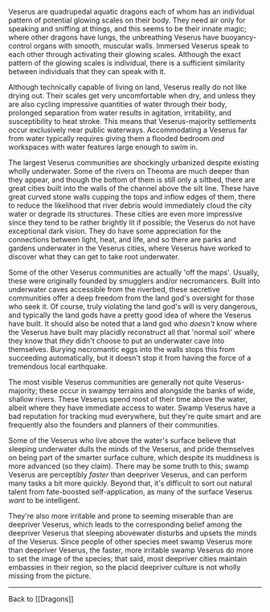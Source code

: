 Veserus are quadrupedal aquatic dragons each of whom has an individual pattern of potential glowing scales on their body.  They need air only for speaking and sniffing at things, and this seems to be their innate magic; where other dragons have lungs, the unbreathing Veserus have buoyancy-control organs with smooth, muscular walls.  Immersed Veserus speak to each other through activating their glowing scales.  Although the exact pattern of the glowing scales is individual, there is a sufficient similarity between individuals that they can speak with it.

Although technically capable of living on land, Veserus really do not like drying out.  Their scales get very uncomfortable when dry, and unless they are also cycling impressive quantities of water through their body, prolonged separation from water results in agitation, irritability, and susceptibility to heat stroke.  This means that Veserus-majority settlements occur exclusively near public waterways.  Accommodating a Veserus far from water typically requires giving them a flooded bedroom *and* workspaces with water features large enough to swim in.

The largest Veserus communities are shockingly urbanized despite existing wholly underwater.  Some of the rivers on Theoma are much deeper than they appear, and though the bottom of them is still only a siltbed, there are great cities built into the walls of the channel above the silt line.  These have great curved stone walls cupping the tops and inflow edges of them, there to reduce the likelihood that river debris would immediately cloud the city water or degrade its structures.  These cities are even more impressive since they tend to be rather brightly lit if possible; the Veserus do not have exceptional dark vision.  They do have some appreciation for the connections between light, heat, and life, and so there are parks and gardens underwater in the Veserus cities, where Veserus have worked to discover what they can get to take root underwater.

Some of the other Veserus communities are actually 'off the maps'.  Usually, these were originally founded by smugglers and/or necromancers.  Built into underwater caves accessible from the riverbed, these secretive communities offer a deep freedom from the land god's oversight for those who seek it.  Of course, truly violating the land god's will is very dangerous, and typically the land gods have a pretty good idea of where the Veserus have built.  It should also be noted that a land god who *doesn't* know where the Veserus have built may placidly reconstruct all that 'normal soil' where they know that *they* didn't choose to put an underwater cave into themselves.  Burying necromantic eggs into the walls stops this from succeeding automatically, but it doesn't stop it from having the force of a tremendous local earthquake.

The most visible Veserus communities are generally not quite Veserus-majority; these occur in swampy terrains and alongside the banks of wide, shallow rivers.  These Veserus spend most of their time above the water, albeit where they have immediate access to water.  Swamp Veserus have a bad reputation for tracking mud everywhere, but they're quite smart and are frequently also the founders and planners of their communities.

Some of the Veserus who live above the water's surface believe that sleeping underwater dulls the minds of the Veserus, and pride themselves on being part of the smarter surface culture, which despite its muddiness is more advanced (so they claim).  There may be some truth to this; swamp Veserus are perceptibly *faster* than deepriver Veserus, and can perform many tasks a bit more quickly.  Beyond that, it's difficult to sort out natural talent from fate-boosted self-application, as many of the surface Veserus *want* to be intelligent.

They're also more irritable and prone to seeming miserable than are deepriver Veserus, which leads to the corresponding belief among the deepriver Veserus that sleeping abovewater disturbs and upsets the minds of the Veserus.  Since people of other species meet swamp Veserus more than deepriver Veserus, the faster, more irritable swamp Veserus do more to set the image of the species; that said, most deepriver cities maintain embassies in their region, so the placid deepriver culture is not wholly missing from the picture.

---
Back to [[Dragons]]